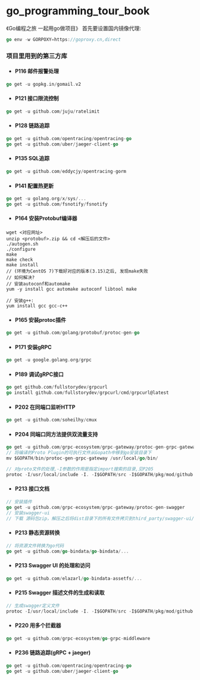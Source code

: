 # go_programming_tour_book
《Go编程之旅 一起用go做项目》
首先要设置国内镜像代理:
```go
go env -w GORPOXY=https://goproxy.cn,direct
```

### 项目里用到的第三方库

- #### P116 邮件报警处理
```go
go get -u gopkg.in/gomail.v2
```
- #### P121 接口限流控制
```go
go get -u github.com/juju/ratelimit
```

- #### P128 链路追踪
```go
go get -u github.com/opentracing/opentracing-go
go get -u github.com/uber/jaeger-client-go
```

- #### P135 SQL追踪
```go
go get -u github.com/eddycjy/opentracing-gorm
```

- #### P141 配置热更新
```go
go get -u golang.org/x/sys/...
go get -u github.com/fsnotify/fsnotify
```

- #### P164 安装Protobuf编译器
```shell script
wget <对应网址>
unzip <protobuf>.zip && cd <解压后的文件>
./autogen.sh
./configure
make
make check
make install
// (环境为CentOS 7)下载好对应的版本(3.15)之后, 发现make失败
// 如何解决?
// 安装autoconf和automake
yum -y install gcc automake autoconf libtool make

// 安装g++:
yum install gcc gcc-c++
```

- #### P165 安装protoc插件
```go
go get -u github.com/golang/protobuf/protoc-gen-go
``` 

- #### P171 安装gRPC
```go
go get -u google.golang.org/grpc
```

- #### P189 调试gRPC接口
```go
go get github.com/fullstorydev/grpcurl
go install github.com/fullstorydev/grpcurl/cmd/grpcurl@latest
```

- #### P202 在同端口监听HTTP
```go
go get -u github.com/soheilhy/cmux
```

- #### P204 同端口同方法提供双流量支持
```go
go get -u github.com/grpc-ecosystem/grpc-gateway/protoc-gen-grpc-gateway
// 将编译的Proto Plugin的可执行文件从Gopath中移到go安装目录下
mv $GOPATH/bin/protoc-gen-grpc-gateway /usr/local/go/bin/

// 对proto文件的处理,-I参数的作用是指定import搜索的目录,见P205
protoc -I/usr/local/include -I. -I$GOPATH/src -I$GOPATH/pkg/mod/github.com/grpc-ecosystem/grpc-gateway@v1.16.0/third_party/googleapis --grpc-gateway_out=logtostderr=true:. ./proto/*.proto

```

- #### P213 接口文档
```go
// 安装插件
go get -u github.com/grpc-ecosystem/grpc-gateway/protoc-gen-swagger
// 安装swagger-ui
// 下载 源码包zip，解压之后将dist目录下的所有文件拷贝到third_party/swagger-ui/下
```

- #### P213 静态资源转换
```go
// 将资源文件转换为go代码
go get -u github.com/go-bindata/go-bindata/...
```

- #### P213 Swagger UI 的处理和访问
```go
go get -u github.com/elazarl/go-bindata-assetfs/...
```

- #### P215 Swagger 描述文件的生成和读取
```go
// 生成swagger定义文件
protoc -I/usr/local/include -I. -I$GOPATH/src -I$GOPATH/pkg/mod/github.com/grpc-ecosystem/grpc-gateway@v1.16.0/third_party/googleapis --swagger_out=logtostderr=true:. ./proto/*.proto
```

- #### P220 用多个拦截器
```go
go get -u github.com/grpc-ecosystem/go-grpc-middleware
```

- #### P236 链路追踪(gRPC + jaeger)
```go
go get -u github.com/opentracing/opentracing-go
go get -u github.com/uber/jaeger-client-go
```
